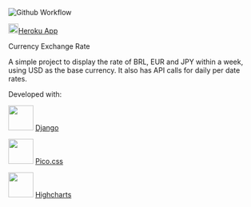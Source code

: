 ![Github Workflow](https://github.com/pietromezzadri/exchange_rate/actions/workflows/django.yml/badge.svg)

<img src="https://cdn-icons-png.flaticon.com/512/873/873120.png" alt= “” width="20" height="20">[Heroku App](https://salty-plateau-96183.herokuapp.com/)

Currency Exchange Rate

A simple project to display the rate of BRL, EUR and JPY within a week, using USD as the base currency. It also has API calls for daily per date rates.


Developed with:

<img src="https://static.djangoproject.com/img/logos/django-logo-negative.png" alt="" height="50"> [Django](https://www.djangoproject.com/)

<img src="https://picocss.com/img/opengraph.jpg" alt="" height="50"> [Pico.css](https://picocss.com/)

<img src="https://static-00.iconduck.com/assets.00/highcharts-icon-512x487-mq4vqgn3.png" alt="" height="50"> [Highcharts](https://www.highcharts.com/)

